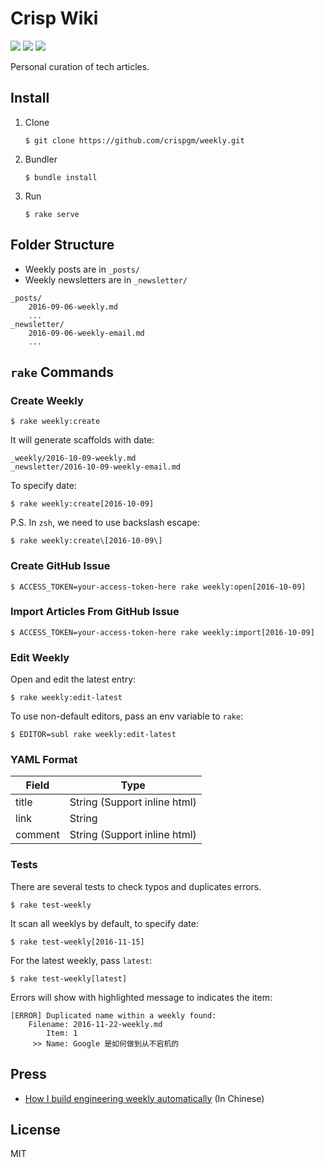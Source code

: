 # Crisp Wiki

[![](https://img.shields.io/badge/powered%20by-jekyll-red.svg)](https://jekyllrb.com)
[![](https://api.travis-ci.org/crispgm/weekly.svg)](https://travis-ci.org/crispgm/weekly)
![](https://stars-badge.herokuapp.com/crispgm/weekly/last-pages-build.svg)

Personal curation of tech articles.

## Install

1. Clone

    ```
    $ git clone https://github.com/crispgm/weekly.git
    ```

2. Bundler

    ```
    $ bundle install
    ```

3. Run

    ```
    $ rake serve
    ```

## Folder Structure

* Weekly posts are in `_posts/`
* Weekly newsletters are in `_newsletter/`

```
_posts/
    2016-09-06-weekly.md
    ...
_newsletter/
    2016-09-06-weekly-email.md
    ...
```

## `rake` Commands

### Create Weekly

```
$ rake weekly:create
```

It will generate scaffolds with date:

```
_weekly/2016-10-09-weekly.md
_newsletter/2016-10-09-weekly-email.md
```

To specify date:

```
$ rake weekly:create[2016-10-09]
```

P.S. In `zsh`, we need to use backslash escape:

```
$ rake weekly:create\[2016-10-09\]
```

### Create GitHub Issue

```
$ ACCESS_TOKEN=your-access-token-here rake weekly:open[2016-10-09]
```

### Import Articles From GitHub Issue

```
$ ACCESS_TOKEN=your-access-token-here rake weekly:import[2016-10-09]
```

### Edit Weekly

Open and edit the latest entry:

```
$ rake weekly:edit-latest
```

To use non-default editors, pass an env variable to `rake`:

```
$ EDITOR=subl rake weekly:edit-latest
```
### YAML Format

| Field | Type |
|------|-----|
| title | String (Support inline html) |
| link | String |
| comment | String (Support inline html) |

### Tests

There are several tests to check typos and duplicates errors.

```
$ rake test-weekly
```

It scan all weeklys by default, to specify date:

```
$ rake test-weekly[2016-11-15]
```

For the latest weekly, pass `latest`:

```
$ rake test-weekly[latest]
```

Errors will show with highlighted message to indicates the item:

```
[ERROR] Duplicated name within a weekly found:
    Filename: 2016-11-22-weekly.md
        Item: 1
     >> Name: Google 是如何做到从不宕机的
```

## Press

- [How I build engineering weekly automatically](https://crispgm.com/page/engineering-weekly-automation.html) (In Chinese)

## License

MIT
